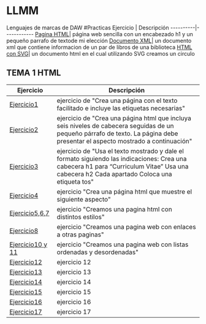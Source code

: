# LLMM
Lenguajes de marcas de DAW
#Practicas
Ejercicio | Descripción
----------|------------
[Pagina HTML](/tema1/pagina.html)| página web sencilla con un encabezado h1 y un pequeño parrafo de textode mi elección
[Documento XML](/tema1/biblioteca.xml)| un documento xml que contiene informacion de un par de libros de una biblioteca
[HTML con SVG](/tema1/Circulo.html)| un documento html en el cual utilizando SVG creamos un circulo
## TEMA 1 HTML
Ejercicio | Descripción
----------|------------
[Ejercicio1](/tema1/html1.html)| ejercicio de "Crea una página con el texto facilitado e incluye las etiquetas necesarias"
[Ejercicio2](/tema1/Cabeceras.html)| ejercicio de "Crea una página html que incluya seis niveles de cabecera seguidas de un pequeño párrafo de texto. La página debe presentar el aspecto mostrado a continuación"
[Ejercicio3](/tema1/ejercicio3.html)| ejercicio de "Usa el texto mostrado y dale el formato siguiendo las indicaciones: Crea una cabecera h1 para “Curriculum Vitae” Usa una cabecera h2 Cada apartado  Coloca una etiqueta tos"
[Ejercicio4](/tema1/ejercicio4.html)| ejercicio "Crea una página html que muestre el siguiente aspecto"
[Ejercicio5,6,7](/tema1/Ejercicio5,6,7.html)| ejercicio "Creamos una pagina html con distintos estilos"
[Ejercicio8](/tema1/ejercicio8)| ejercicio "Creamos una pagina web con enlaces a otras paginas"
[Ejercicio10 y 11](/tema1/ejercicio10y11.html)| ejercicio "Creamos una pagina web con listas ordenadas y desordenadas"
[Ejercicio12](/tema1/ejercicio12.html)| ejercicio 12
[Ejercicio13](/tema1/ejercicio13.html)| ejercicio 13
[Ejercicio14](/tema1/ejercicio14.html)| ejercicio 14
[Ejercicio15](/tema1/ej15.html)| ejercicio 15
[Ejercicio16](/tema1/ej16.html)| ejercicio 16
[Ejercicio17](/tema1/ej17)| ejercicio 17
